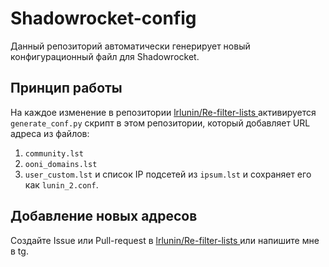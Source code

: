 # Shadowrocket-config

Данный репозиторий автоматически генерирует новый конфигурационный файл для Shadowrocket.

## Принцип работы

На каждое изменение в репозитории [lrlunin/Re-filter-lists
](https://github.com/lrlunin/Re-filter-lists) активируется `generate_conf.py` скрипт в этом репозитории, который добавляет URL адреса из файлов:
1. `community.lst`
2. `ooni_domains.lst`
3. `user_custom.lst`
и список IP подсетей из `ipsum.lst` и сохраняет его как `lunin_2.conf`.

## Добавление новых адресов
Создайте Issue или Pull-request в [lrlunin/Re-filter-lists
](https://github.com/lrlunin/Re-filter-lists) или напишите мне в tg.

